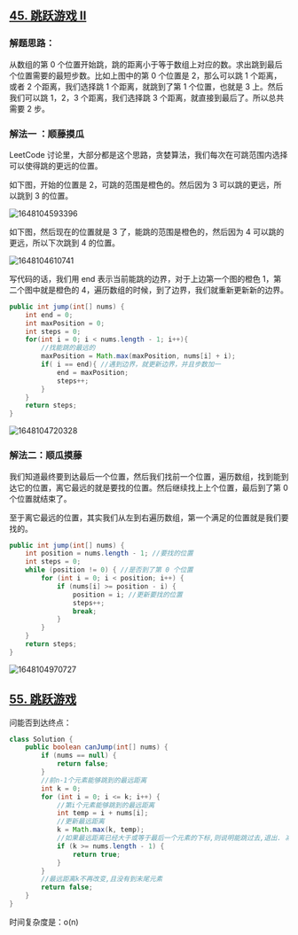 ## [45. 跳跃游戏 II](https://leetcode-cn.com/problems/jump-game-ii/)

### 解题思路：

从数组的第 0 个位置开始跳，跳的距离小于等于数组上对应的数。求出跳到最后个位置需要的最短步数。比如上图中的第 0 个位置是 2，那么可以跳 1 个距离，或者 2 个距离，我们选择跳 1 个距离，就跳到了第 1 个位置，也就是 3 上。然后我们可以跳 1，2，3 个距离，我们选择跳 3 个距离，就直接到最后了。所以总共需要 2 步。

### 解法一 ：顺藤摸瓜

LeetCode 讨论里，大部分都是这个思路，贪婪算法，我们每次在可跳范围内选择可以使得跳的更远的位置。

如下图，开始的位置是 2，可跳的范围是橙色的。然后因为 3 可以跳的更远，所以跳到 3 的位置。

![1648104593396](https://tprzfbucket.oss-cn-beijing.aliyuncs.com/hadoop/202203/24/144954-387573.png)

如下图，然后现在的位置就是 3 了，能跳的范围是橙色的，然后因为 4 可以跳的更远，所以下次跳到 4 的位置。

![1648104610741](https://tprzfbucket.oss-cn-beijing.aliyuncs.com/hadoop/202203/24/145012-347683.png)

写代码的话，我们用 end 表示当前能跳的边界，对于上边第一个图的橙色 1，第二个图中就是橙色的 4，遍历数组的时候，到了边界，我们就重新更新新的边界。

~~~java
public int jump(int[] nums) {
    int end = 0;
    int maxPosition = 0; 
    int steps = 0;
    for(int i = 0; i < nums.length - 1; i++){
        //找能跳的最远的
        maxPosition = Math.max(maxPosition, nums[i] + i); 
        if( i == end){ //遇到边界，就更新边界，并且步数加一
            end = maxPosition;
            steps++;
        }
    }
    return steps;
}
~~~

![1648104720328](https://tprzfbucket.oss-cn-beijing.aliyuncs.com/hadoop/202203/24/145201-686638.png)

### 解法二：顺瓜摸藤

我们知道最终要到达最后一个位置，然后我们找前一个位置，遍历数组，找到能到达它的位置，离它最远的就是要找的位置。然后继续找上上个位置，最后到了第 0 个位置就结束了。

至于离它最远的位置，其实我们从左到右遍历数组，第一个满足的位置就是我们要找的。

~~~java
public int jump(int[] nums) {
    int position = nums.length - 1; //要找的位置
    int steps = 0;
    while (position != 0) { //是否到了第 0 个位置
        for (int i = 0; i < position; i++) {
            if (nums[i] >= position - i) {
                position = i; //更新要找的位置
                steps++;
                break;
            }
        }
    }
    return steps;
}
~~~

![1648104970727](https://tprzfbucket.oss-cn-beijing.aliyuncs.com/hadoop/202203/24/145611-745235.png)

## [55. 跳跃游戏](https://leetcode-cn.com/problems/jump-game/)

问能否到达终点：

~~~java
class Solution {
    public boolean canJump(int[] nums) {
        if (nums == null) {
            return false;
        }
        //前n-1个元素能够跳到的最远距离
        int k = 0;
        for (int i = 0; i <= k; i++) {
            //第i个元素能够跳到的最远距离
            int temp = i + nums[i];
            //更新最远距离
            k = Math.max(k, temp);
            //如果最远距离已经大于或等于最后一个元素的下标,则说明能跳过去,退出. 减少循环
            if (k >= nums.length - 1) {
                return true;
            }
        }
        //最远距离k不再改变,且没有到末尾元素
        return false;
    }
}
~~~

时间复杂度是：o(n)